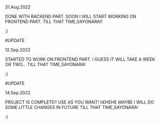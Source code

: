 31.Aug.2022

DONE WITH BACKEND PART.
SOON I WILL START WORKING ON FRONTEND PART.
TILL THAT TIME,SAYONARA!!

:)


#UPDATE

12.Sep.2022

STARTED TO WORK ON FRONTEND PART.
I GUESS IT WILL TAKE A WEEK OR TWO...
TILL THAT TIME,SAYONARA!

:)

#UPDATE

14.Sep.2022

PROJECT IS COMPLETE!!
USE AS YOU WANT! hEHEHE
MAYBE I WILL DO SOME LITTLE CHANGES IN FUTURE
TILL THAT TIME,SAYONARA! 

:)
